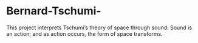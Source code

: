 # Bernard-Tschumi-
This project interprets Tschumi’s theory of space through sound: Sound is an action; and as action occurs, the form of space transforms.
